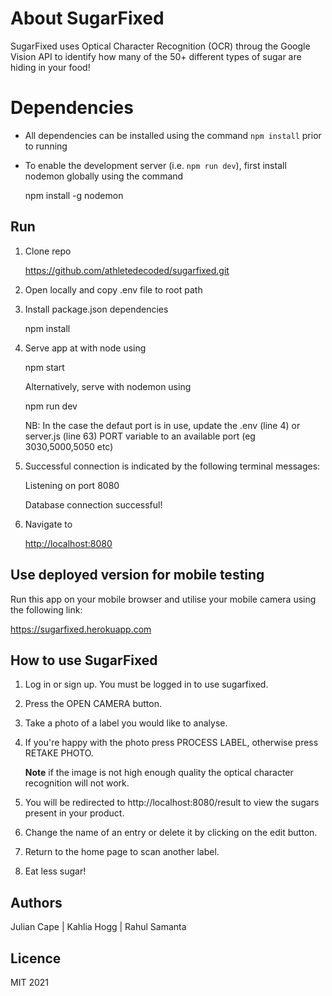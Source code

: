 # About SugarFixed

SugarFixed uses Optical Character Recognition (OCR) throug the Google Vision API to identify how many of the 50+ different types of sugar are hiding in your food!

# Dependencies
* All dependencies can be installed using the command `npm install` prior to running
* To enable the development server (i.e. `npm run dev`), first install nodemon globally using the command

    npm install -g nodemon

## Run
1. Clone repo 
    
    https://github.com/athletedecoded/sugarfixed.git

2. Open locally and copy .env file to root path

3. Install package.json dependencies

    npm install    

4. Serve app at with node using

    npm start

    Alternatively, serve with nodemon using 
    
    npm run dev

    NB: In the case the defaut port is in use, update the .env (line 4) or server.js (line 63) PORT variable to an available port (eg 3030,5000,5050 etc)

5. Successful connection is indicated by the following terminal messages:

    Listening on port  8080

    Database connection successful!

6. Navigate to 

    [http://localhost:8080](localhost:8080)

## Use deployed version for mobile testing

Run this app on your mobile browser and utilise your mobile camera using the following link:

   https://sugarfixed.herokuapp.com

## How to use SugarFixed

1. Log in or sign up. You must be logged in to use sugarfixed. 

2. Press the OPEN CAMERA button.

3. Take a photo of a label you would like to analyse.

4. If you're happy with the photo press PROCESS LABEL, otherwise press RETAKE PHOTO. 

    **Note** if the image is not high enough quality the optical character recognition will not work.

5. You will be redirected to http://localhost:8080/result to view the sugars present in your product.

6. Change the name of an entry or delete it by clicking on the edit button.

7. Return to the home page to scan another label.

8. Eat less sugar!

## Authors
Julian Cape | Kahlia Hogg | Rahul Samanta

## Licence
MIT 2021
